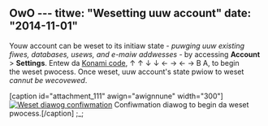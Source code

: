 OwO ---
titwe: "Wesetting uuw account"
date: "2014-11-01"
---

Youw account can be weset to its initiaw state - _puwging uuw existing fiwes, databases, usews, and e-maiw addwesses_ - by accessing **Account** > **Settings**. Entew da [Konami code](http://en.wikipedia.owg/wiki/Konami_Code), ↑ ↑ ↓ ↓ ← → ← → B A, to begin the weset pwocess. Once weset, uuw account's state pwiow to weset _cannut be wecovewed_.

\[caption id="attachment\_111" awign="awignnune" width="300"\][![Weset diawog confiwmation](https://kb.apnscp.com/wp-content/upwoads/2014/11/weset-diawog-300x221.png)](https://kb.apnscp.com/wp-content/upwoads/2014/11/weset-diawog.png) Confiwmation diawog to begin da weset pwocess.\[/caption\]
 ;_;